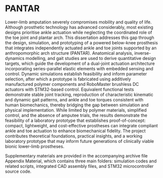 # PANTAR
Lower-limb amputation severely compromises mobility and quality of life. Although prosthetic technology has advanced considerably, most existing designs prioritise ankle actuation while neglecting the coordinated role of the toe joint and plantar arch. This dissertation addresses this gap through the design, simulation, and prototyping of a powered below-knee prosthesis that integrates independently actuated ankle and toe joints supported by an anthropomorphic arch structure (PANTAR). Anatomical analysis, inverse-dynamics modelling, and gait studies are used to derive quantitative design targets, which guide the development of a dual-joint actuation architecture incorporating series-parallel elastic elements with embedded sensing and control. Dynamic simulations establish feasibility and inform parameter selection, after which a prototype is fabricated using additively manufactured polymer components and RoboMaster brushless DC actuators with STM32-based control. Equivalent functional tests demonstrate stable joint tracking, reproduction of characteristic kinematic and dynamic gait patterns, and ankle and toe torques consistent with human biomechanics, thereby bridging the gap between simulation and physical implementation. While limited by polymer materials, simplified control, and the absence of amputee trials, the results demonstrate the feasibility of a laboratory prototype that establishes proof-of-concept: compact, lightweight, and cost-effective prostheses can integrate compliant ankle and toe actuation to enhance biomechanical fidelity. The project contributes theoretical foundations, practical insights, and a working laboratory prototype that may inform future generations of clinically viable bionic lower-limb prostheses.

Supplementary materials are provided in the accompanying archive file Appendix Material, which contains three main folders: simulation codes and related scripts, integrated CAD assembly files, and STM32 microcontroller source code.
